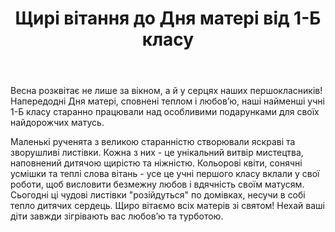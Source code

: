 ﻿---
title: Щирі вітання до Дня матері від 1-Б класу
---

Весна розквітає не лише за вікном,  а й у серцях наших першокласників!  Напередодні Дня матері,  сповнені теплом і любов’ю,  наші найменші учні 1-Б класу старанно працювали над особливими  подарунками для своїх найдорожчих матусь.

Маленькі рученята з великою старанністю створювали яскраві та зворушливі листівки. Кожна з них - це унікальний витвір мистецтва, наповнений дитячою щирістю та ніжністю. Кольорові квіти,  сонячні усмішки та теплі слова вітань - усе це учні першого  класу вклали у свої роботи,  щоб висловити безмежну любов і вдячність своїм матусям. Сьогодні ці чудові листівки "розійдуться" по домівках,  несучи в собі тепло дитячих сердець.  Щиро вітаємо всіх матерів зі святом!  Нехай ваші діти завжди зігрівають вас любов’ю та турботою.

<slideshow />

<youtube id="-obzH1OCrBo" />